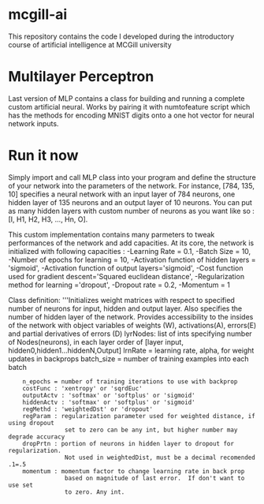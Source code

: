 # mcgill-ai
This repository contains the code I developed during the introductory course of artificial intelligence at MCGill university

# Multilayer Perceptron

Last version of MLP contains a class for building and running a complete custom artificial neural. Works by pairing it with numtofeature script which has the methods for encoding MNIST digits onto a one hot vector for neural network inputs.

# Run it now

Simply import and call MLP class into your program and define the structure of your network into the parameters of the network.
For instance, [784, 135, 10] specifies a neural network with an input layer of 784 neurons, one hidden layer of 135 neurons and an output layer of 10 neurons. You can put as many hidden layers with custom number of neurons as you want like so : 
[I, H1, H2, H3, ..., Hn, O].

This custom implementation contains many parmeters to tweak performances of  the network and add capacities. At its core, the network is initialized with following capacities :
-Learning Rate = 0.1, 
-Batch Size = 10,  
-Number of epochs for learning = 10,
-Activation function of hidden layers  = 'sigmoid',
-Activation function of output layers='sigmoid', 
-Cost function used for gradient descent='Squared euclidean distance',
-Regularization method for learning ='dropout', 
-Dropout rate = 0.2, 
-Momentum = 1

Class definition:
 '''Initializes weight matrices with respect to specified number of neurons
        for input, hidden and output layer. Also specifies the number of hidden layer
        of the network. Provides accessibility to the insides of the network with
        object variables of weights (W), activations(A), errors(E)
        and partial derivatives of errors (D)
        lyrNodes: list of ints specifying number of Nodes(neurons), in each layer
                    order of [layer input, hidden0,hidden1...hiddenN,Output]
        lrnRate = learning rate, alpha, for weight updates in backprops
        batch_size = number of training examples into each batch
        
        n_epochs = number of training iterations to use with backprop
        costFunc : 'xentropy' or 'sqrdEuc'    
        outputActv : 'softmax' or 'softplus' or 'sigmoid'
        hiddenActv : 'softmax' or 'softplus' or 'sigmoid'
        regMethd : 'weightedDst' or 'dropout'
        regParam : regularization parameter used for weighted distance, if using dropout
                    set to zero can be any int, but higher number may degrade accuracy
        dropPrtn : portion of neurons in hidden layer to dropout for regularization. 
                    Not used in weightedDist, must be a decimal recomended .1=.5 
        momentum : momentum factor to change learning rate in back prop
                    based on magnitude of last error.  If don't want to use set
                    to zero. Any int.
